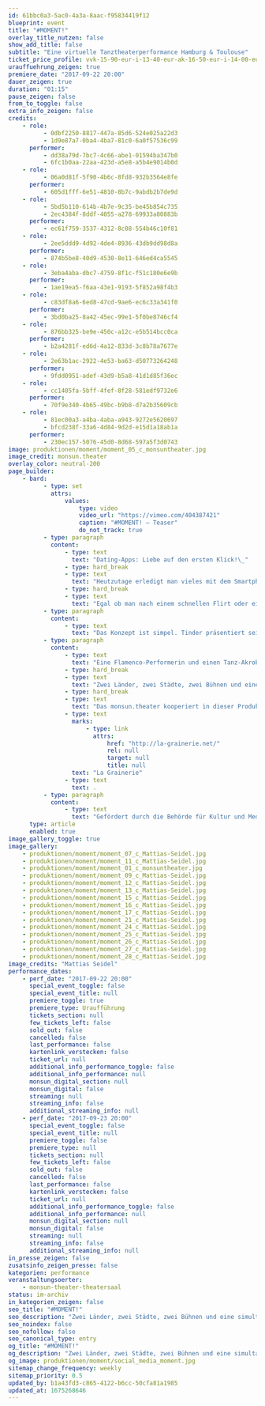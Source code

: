 ```yaml
---
id: 61bbc0a3-5ac0-4a3a-8aac-f95834419f12
blueprint: event
title: "#MOMENT!"
overlay_title_nutzen: false
show_add_title: false
subtitle: "Eine virtuelle Tanztheaterperformance Hamburg & Toulouse"
ticket_price_profile: vvk-15-90-eur-i-13-40-eur-ak-16-50-eur-i-14-00-eur
urauffuehrung_zeigen: true
premiere_date: "2017-09-22 20:00"
dauer_zeigen: true
duration: "01:15"
pause_zeigen: false
from_to_toggle: false
extra_info_zeigen: false
credits:
    - role:
          - 0dbf2250-8817-447a-85d6-524e025a22d3
          - 1d9e87a7-0ba4-4ba7-81c0-6a0f57536c99
      performer:
          - dd38a79d-7bc7-4c66-abe1-01594ba347b0
          - 6fc1b0aa-22aa-423d-a5e8-a5b4e9014b0d
    - role:
          - 06a0d81f-5f90-4b6c-8fd8-932b3564e8fe
      performer:
          - 605d1fff-6e51-4810-8b7c-9abdb2b7de9d
    - role:
          - 5bd5b110-614b-4b7e-9c35-be45b854c735
          - 2ec4384f-8ddf-4055-a278-69933a80883b
      performer:
          - ec61f759-3537-4312-8c08-554b46c10f81
    - role:
          - 2ee5ddd9-4d92-4de4-8936-43db9dd98d8a
      performer:
          - 874b5be8-40d9-4530-8e11-646ed4ca5545
    - role:
          - 3eba4aba-dbc7-4759-8f1c-f51c180e6e9b
      performer:
          - 1ae19ea5-f6aa-43e1-9193-5f852a98f4b3
    - role:
          - c83df8a6-6ed8-47cd-9ae6-ec6c33a341f0
      performer:
          - 3bd0ba25-8a42-45ec-99e1-5f0be8746cf4
    - role:
          - 876bb325-be9e-450c-a12c-e5b514bcc0ca
      performer:
          - b2a4281f-ed6d-4a12-833d-3c8b78a7677e
    - role:
          - 2e63b1ac-2922-4e53-ba63-d50773264248
      performer:
          - 9fdd0951-adef-43d9-b5a8-41d1d85f36ec
    - role:
          - cc1405fa-5bff-4fef-8f28-581edf9732e6
      performer:
          - 70f9e340-4b65-49bc-b9b8-d7a2b35609cb
    - role:
          - 81ec00a3-a4ba-4aba-a943-9272e5620697
          - bfcd238f-33a6-4d84-9d2d-e15d1a18ab1a
      performer:
          - 230ec157-5076-45d0-8d68-597a5f3d0743
image: produktionen/moment/moment_05_c_monsuntheater.jpg
image_credit: monsun.theater
overlay_color: neutral-200
page_builder:
    - bard:
          - type: set
            attrs:
                values:
                    type: video
                    video_url: "https://vimeo.com/404387421"
                    caption: "#MOMENT! – Teaser"
                    do_not_track: true
          - type: paragraph
            content:
                - type: text
                  text: "Dating-Apps: Liebe auf den ersten Klick!\_"
                - type: hard_break
                - type: text
                  text: "Heutzutage erledigt man vieles mit dem Smartphone - so auch die Partnersuche."
                - type: hard_break
                - type: text
                  text: "Egal ob man nach einem schnellen Flirt oder einer langfristigen Beziehung sucht: Dating-Apps sollen helfen. Millionen von Usern betreiben mobiles Dating. Aber wo versteckt sich der Traumpartner?\_"
          - type: paragraph
            content:
                - type: text
                  text: "Das Konzept ist simpel. Tinder präsentiert seinen Usern potentielle Flirtpartner aus der Umgebung. Angezeigt wird ein Bild, das Alter und der Vorname. Wenn dem User gefällt was er sieht, schiebt er das Foto nach rechts, wenn nicht, nach links. Und wenn sich zwei Menschen mögen erscheint die Nachricht: It’s a match!"
          - type: paragraph
            content:
                - type: text
                  text: "Eine Flamenco-Performerin und einen Tanz-Akrobatik-Performer aus Hamburg und Toulouse machen sich bereit. Sie schlüpfen in ein Datennetz und produzieren auf der Suche nach dem einzig wahren Moment Projektionen von sich selbst und vom Gegenüber. Mit jedem match kreieren sie ein neues Profil:"
                - type: hard_break
                - type: text
                  text: "Zwei Länder, zwei Städte, zwei Bühnen und eine simultane Tanztheater-Show in und außerhalb der Realität auf der Jagd nach dem #MOMENT!"
                - type: hard_break
                - type: text
                  text: "Das monsun.theater kooperiert in dieser Produktion mit seinem französischen Partner\_"
                - type: text
                  marks:
                      - type: link
                        attrs:
                            href: "http://la-grainerie.net/"
                            rel: null
                            target: null
                            title: null
                  text: "La Grainerie"
                - type: text
                  text: .
          - type: paragraph
            content:
                - type: text
                  text: "Gefördert durch die Behörde für Kultur und Medien Hamburg, das Goethe Institut Toulouse und Metropole Toulouse."
      type: article
      enabled: true
image_gallery_toggle: true
image_gallery:
    - produktionen/moment/moment_07_c_Mattias-Seidel.jpg
    - produktionen/moment/moment_11_c_Mattias-Seidel.jpg
    - produktionen/moment/moment_01_c_monsuntheater.jpg
    - produktionen/moment/moment_09_c_Mattias-Seidel.jpg
    - produktionen/moment/moment_12_c_Mattias-Seidel.jpg
    - produktionen/moment/moment_13_c_Mattias-Seidel.jpg
    - produktionen/moment/moment_15_c_Mattias-Seidel.jpg
    - produktionen/moment/moment_16_c_Mattias-Seidel.jpg
    - produktionen/moment/moment_17_c_Mattias-Seidel.jpg
    - produktionen/moment/moment_21_c_Mattias-Seidel.jpg
    - produktionen/moment/moment_24_c_Mattias-Seidel.jpg
    - produktionen/moment/moment_25_c_Mattias-Seidel.jpg
    - produktionen/moment/moment_26_c_Mattias-Seidel.jpg
    - produktionen/moment/moment_27_c_Mattias-Seidel.jpg
    - produktionen/moment/moment_28_c_Mattias-Seidel.jpg
image_credits: "Mattias Seidel"
performance_dates:
    - perf_date: "2017-09-22 20:00"
      special_event_toggle: false
      special_event_title: null
      premiere_toggle: true
      premiere_type: Uraufführung
      tickets_section: null
      few_tickets_left: false
      sold_out: false
      cancelled: false
      last_performance: false
      kartenlink_verstecken: false
      ticket_url: null
      additional_info_performance_toggle: false
      additional_info_performance: null
      monsun_digital_section: null
      monsun_digital: false
      streaming: null
      streaming_info: false
      additional_streaming_info: null
    - perf_date: "2017-09-23 20:00"
      special_event_toggle: false
      special_event_title: null
      premiere_toggle: false
      premiere_type: null
      tickets_section: null
      few_tickets_left: false
      sold_out: false
      cancelled: false
      last_performance: false
      kartenlink_verstecken: false
      ticket_url: null
      additional_info_performance_toggle: false
      additional_info_performance: null
      monsun_digital_section: null
      monsun_digital: false
      streaming: null
      streaming_info: false
      additional_streaming_info: null
in_presse_zeigen: false
zusatsinfo_zeigen_presse: false
kategorien: performance
veranstaltungsoerter:
    - monsun-theater-theatersaal
status: im-archiv
in_kategorien_zeigen: false
seo_title: "#MOMENT!"
seo_description: "Zwei Länder, zwei Städte, zwei Bühnen und eine simultane Tanztheater-Show in und außerhalb der Realität auf der Jagd nach dem #MOMENT!"
seo_noindex: false
seo_nofollow: false
seo_canonical_type: entry
og_title: "#MOMENT!"
og_description: "Zwei Länder, zwei Städte, zwei Bühnen und eine simultane Tanztheater-Show in und außerhalb der Realität auf der Jagd nach dem #MOMENT!"
og_image: produktionen/moment/social_media_moment.jpg
sitemap_change_frequency: weekly
sitemap_priority: 0.5
updated_by: b1a43fd3-c865-4122-b6cc-50cfa81a1985
updated_at: 1675268646
---
```

